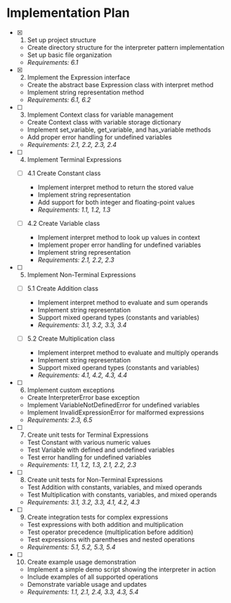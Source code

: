 # Implementation Plan

- [x] 1. Set up project structure
  - Create directory structure for the interpreter pattern implementation
  - Set up basic file organization
  - _Requirements: 6.1_

- [x] 2. Implement the Expression interface
  - Create the abstract base Expression class with interpret method
  - Implement string representation method
  - _Requirements: 6.1, 6.2_

- [ ] 3. Implement Context class for variable management
  - Create Context class with variable storage dictionary
  - Implement set_variable, get_variable, and has_variable methods
  - Add proper error handling for undefined variables
  - _Requirements: 2.1, 2.2, 2.3, 2.4_

- [ ] 4. Implement Terminal Expressions
  - [ ] 4.1 Create Constant class
    - Implement interpret method to return the stored value
    - Implement string representation
    - Add support for both integer and floating-point values
    - _Requirements: 1.1, 1.2, 1.3_
  
  - [ ] 4.2 Create Variable class
    - Implement interpret method to look up values in context
    - Implement proper error handling for undefined variables
    - Implement string representation
    - _Requirements: 2.1, 2.2, 2.3_

- [ ] 5. Implement Non-Terminal Expressions
  - [ ] 5.1 Create Addition class
    - Implement interpret method to evaluate and sum operands
    - Implement string representation
    - Support mixed operand types (constants and variables)
    - _Requirements: 3.1, 3.2, 3.3, 3.4_
  
  - [ ] 5.2 Create Multiplication class
    - Implement interpret method to evaluate and multiply operands
    - Implement string representation
    - Support mixed operand types (constants and variables)
    - _Requirements: 4.1, 4.2, 4.3, 4.4_

- [ ] 6. Implement custom exceptions
  - Create InterpreterError base exception
  - Implement VariableNotDefinedError for undefined variables
  - Implement InvalidExpressionError for malformed expressions
  - _Requirements: 2.3, 6.5_

- [ ] 7. Create unit tests for Terminal Expressions
  - Test Constant with various numeric values
  - Test Variable with defined and undefined variables
  - Test error handling for undefined variables
  - _Requirements: 1.1, 1.2, 1.3, 2.1, 2.2, 2.3_

- [ ] 8. Create unit tests for Non-Terminal Expressions
  - Test Addition with constants, variables, and mixed operands
  - Test Multiplication with constants, variables, and mixed operands
  - _Requirements: 3.1, 3.2, 3.3, 4.1, 4.2, 4.3_

- [ ] 9. Create integration tests for complex expressions
  - Test expressions with both addition and multiplication
  - Test operator precedence (multiplication before addition)
  - Test expressions with parentheses and nested operations
  - _Requirements: 5.1, 5.2, 5.3, 5.4_

- [ ] 10. Create example usage demonstration
  - Implement a simple demo script showing the interpreter in action
  - Include examples of all supported operations
  - Demonstrate variable usage and updates
  - _Requirements: 1.1, 2.1, 2.4, 3.3, 4.3, 5.4_